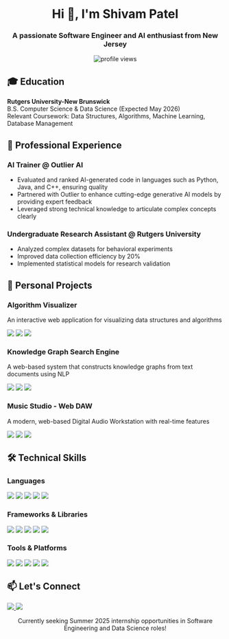 <h1 align="center">Hi 👋, I'm Shivam Patel</h1>
<h3 align="center">A passionate Software Engineer and AI enthusiast from New Jersey</h3>

<p align="center">
  <img src="https://komarev.com/ghpvc/?username=yourusername&label=Profile%20views&color=0e75b6&style=flat" alt="profile views" />
</p>

<h2>🎓 Education</h2>
<p>
  <strong>Rutgers University-New Brunswick</strong><br>
  B.S. Computer Science & Data Science (Expected May 2026)<br>
  Relevant Coursework: Data Structures, Algorithms, Machine Learning, Database Management
</p>

<h2>💼 Professional Experience</h2>

<h3>AI Trainer @ Outlier AI</h3>
<ul>
  <li>Evaluated and ranked AI-generated code in languages such as Python, Java, and C++, ensuring quality</li>
  <li>Partnered with Outlier to enhance cutting-edge generative AI models by providing expert feedback</li>
  <li>Leveraged strong technical knowledge to articulate complex concepts clearly</li>
</ul>

<h3>Undergraduate Research Assistant @ Rutgers University</h3>
<ul>
  <li>Analyzed complex datasets for behavioral experiments</li>
  <li>Improved data collection efficiency by 20%</li>
  <li>Implemented statistical models for research validation</li>
</ul>

<h2>🚀 Personal Projects</h2>

<h3>Algorithm Visualizer</h3>
<p>An interactive web application for visualizing data structures and algorithms</p>
<p>
  <img src="https://img.shields.io/badge/React-20232A?style=for-the-badge&logo=react&logoColor=61DAFB"/>
  <img src="https://img.shields.io/badge/JavaScript-F7DF1E?style=for-the-badge&logo=javascript&logoColor=black"/>
  <img src="https://img.shields.io/badge/D3.js-F9A03C?style=for-the-badge&logo=d3.js&logoColor=white"/>
</p>

<h3>Knowledge Graph Search Engine</h3>
<p>A web-based system that constructs knowledge graphs from text documents using NLP</p>
<p>
  <img src="https://img.shields.io/badge/Python-3776AB?style=for-the-badge&logo=python&logoColor=white"/>
  <img src="https://img.shields.io/badge/Flask-000000?style=for-the-badge&logo=flask&logoColor=white"/>
  <img src="https://img.shields.io/badge/React-20232A?style=for-the-badge&logo=react&logoColor=61DAFB"/>
</p>

<h3>Music Studio - Web DAW</h3>
<p>A modern, web-based Digital Audio Workstation with real-time features</p>
<p>
  <img src="https://img.shields.io/badge/TypeScript-007ACC?style=for-the-badge&logo=typescript&logoColor=white"/>
  <img src="https://img.shields.io/badge/Next.js-000000?style=for-the-badge&logo=next.js&logoColor=white"/>
  <img src="https://img.shields.io/badge/Tailwind_CSS-38B2AC?style=for-the-badge&logo=tailwind-css&logoColor=white"/>
</p>

<h2>🛠️ Technical Skills</h2>

<h3>Languages</h3>
<p>
  <img src="https://img.shields.io/badge/Python-3776AB?style=for-the-badge&logo=python&logoColor=white"/>
  <img src="https://img.shields.io/badge/JavaScript-F7DF1E?style=for-the-badge&logo=javascript&logoColor=black"/>
  <img src="https://img.shields.io/badge/TypeScript-007ACC?style=for-the-badge&logo=typescript&logoColor=white"/>
  <img src="https://img.shields.io/badge/Java-ED8B00?style=for-the-badge&logo=java&logoColor=white"/>
  <img src="https://img.shields.io/badge/C++-00599C?style=for-the-badge&logo=c%2B%2B&logoColor=white"/>
</p>

<h3>Frameworks & Libraries</h3>
<p>
  <img src="https://img.shields.io/badge/React-20232A?style=for-the-badge&logo=react&logoColor=61DAFB"/>
  <img src="https://img.shields.io/badge/Next.js-000000?style=for-the-badge&logo=next.js&logoColor=white"/>
  <img src="https://img.shields.io/badge/Node.js-43853D?style=for-the-badge&logo=node.js&logoColor=white"/>
  <img src="https://img.shields.io/badge/TensorFlow-FF6F00?style=for-the-badge&logo=tensorflow&logoColor=white"/>
  <img src="https://img.shields.io/badge/Flask-000000?style=for-the-badge&logo=flask&logoColor=white"/>
</p>

<h3>Tools & Platforms</h3>
<p>
  <img src="https://img.shields.io/badge/Git-F05032?style=for-the-badge&logo=git&logoColor=white"/>
  <img src="https://img.shields.io/badge/AWS-232F3E?style=for-the-badge&logo=amazon-aws&logoColor=white"/>
  <img src="https://img.shields.io/badge/Docker-2496ED?style=for-the-badge&logo=docker&logoColor=white"/>
  <img src="https://img.shields.io/badge/MongoDB-4EA94B?style=for-the-badge&logo=mongodb&logoColor=white"/>
  <img src="https://img.shields.io/badge/PostgreSQL-316192?style=for-the-badge&logo=postgresql&logoColor=white"/>
</p>

<h2>📫 Let's Connect</h2>
<p>
  <a href="https://www.linkedin.com/in/shivam-patel-1a9b2625a/">
    <img src="https://img.shields.io/badge/LinkedIn-0077B5?style=for-the-badge&logo=linkedin&logoColor=white"/>
  </a>
  <a href="mailto:shivamkp57@gmail.com">
    <img src="https://img.shields.io/badge/Gmail-D14836?style=for-the-badge&logo=gmail&logoColor=white"/>
  </a>
</p>

<p align="center">Currently seeking Summer 2025 internship opportunities in Software Engineering and Data Science roles!</p>
